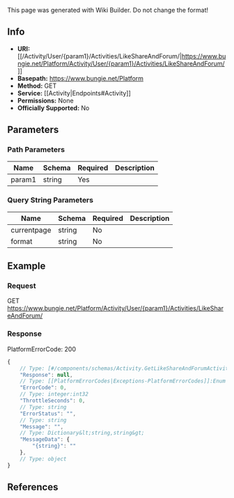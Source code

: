 <span class="wiki-builder">This page was generated with Wiki Builder. Do not change the format!</span>

## Info


* **URI:** [[/Activity/User/{param1}/Activities/LikeShareAndForum/|https://www.bungie.net/Platform/Activity/User/{param1}/Activities/LikeShareAndForum/]]
* **Basepath:** https://www.bungie.net/Platform
* **Method:** GET
* **Service:** [[Activity|Endpoints#Activity]]
* **Permissions:** None
* **Officially Supported:** No

## Parameters
### Path Parameters
Name | Schema | Required | Description
---- | ------ | -------- | -----------
param1 | string | Yes | 

### Query String Parameters
Name | Schema | Required | Description
---- | ------ | -------- | -----------
currentpage | string | No | 
format | string | No | 

## Example
### Request
GET https://www.bungie.net/Platform/Activity/User/{param1}/Activities/LikeShareAndForum/

### Response
PlatformErrorCode: 200
```javascript
{
    // Type: [#/components/schemas/Activity.GetLikeShareAndForumActivityForUser]
    "Response": null,
    // Type: [[PlatformErrorCodes|Exceptions-PlatformErrorCodes]]:Enum
    "ErrorCode": 0,
    // Type: integer:int32
    "ThrottleSeconds": 0,
    // Type: string
    "ErrorStatus": "",
    // Type: string
    "Message": "",
    // Type: Dictionary&lt;string,string&gt;
    "MessageData": {
        "{string}": ""
    },
    // Type: object
}

```

## References
